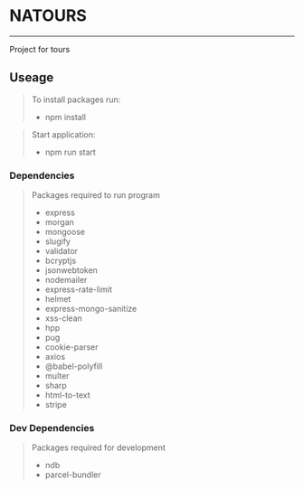 # NATOURS
---
Project for tours

## Useage
> To install packages run:
> - npm install

> Start application:
> - npm run start

### Dependencies

>Packages required to run program
> - express
> - morgan
> - mongoose
> - slugify
> - validator
> - bcryptjs
> - jsonwebtoken
> - nodemailer
> - express-rate-limit
> - helmet
> - express-mongo-sanitize
> - xss-clean
> - hpp
> - pug
> - cookie-parser
> - axios
> - @babel-polyfill
> - multer
> - sharp
> - html-to-text
> - stripe


### Dev Dependencies
>Packages required for development 
> - ndb
> - parcel-bundler